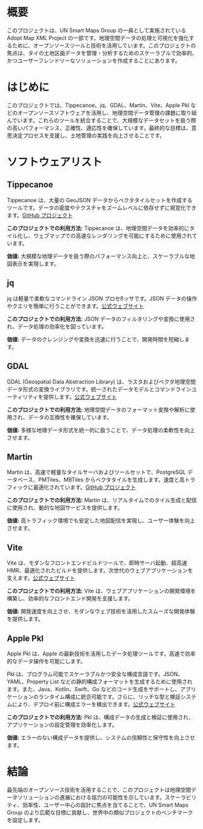 # 概要
このプロジェクトは、UN Smart Maps Group の一員として実施されている Adopt Map XML Project の一部です。地理空間データの処理と可視化を強化するために、オープンソースツールと技術を活用しています。このプロジェクトの焦点は、タイの土地区画データを管理・分析するためのスケーラブルで効率的、かつユーザーフレンドリーなソリューションを作成することにあります。

# はじめに
このプロジェクトでは、Tippecanoe、jq、GDAL、Martin、Vite、Apple Pkl などのオープンソースソフトウェアを活用し、地理空間データ管理の課題に取り組んでいます。これらのツールを統合することで、大規模なデータセットを扱う際の高いパフォーマンス、正確性、適応性を確保しています。最終的な目標は、意思決定プロセスを支援し、土地管理の実践を向上させることです。

# ソフトウェアリスト

## Tippecanoe
Tippecanoe は、大量の GeoJSON データからベクタタイルセットを作成するツールです。データの密度やテクスチャをズームレベルに依存せずに視覚化できます。[GitHub プロジェクト](https://github.com/mapbox/tippecanoe)

**このプロジェクトでの利用方法:**
Tippecanoe は、地理空間データを効率的にタイル化し、ウェブマップでの高速なレンダリングを可能にするために使用されています。

**価値:**
大規模な地理データを扱う際のパフォーマンス向上と、スケーラブルな地図表示を実現します。

## jq
jq は軽量で柔軟なコマンドライン JSON プロセßッサです。JSON データの操作やクエリを簡単に行うことができます。[公式ウェブサイト](https://jqlang.org/)

**このプロジェクトでの利用方法:**
JSON データのフィルタリングや変換に使用され、データ処理の効率化を図っています。

**価値:**
データのクレンジングや変換を迅速に行うことで、開発時間を短縮します。

## GDAL
GDAL (Geospatial Data Abstraction Library) は、ラスタおよびベクタ地理空間データ形式の変換ライブラリです。統一されたデータモデルとコマンドラインユーティリティを提供します。[公式ウェブサイト](https://gdal.org/)

**このプロジェクトでの利用方法:**
地理空間データのフォーマット変換や解析に使用され、データの互換性を確保しています。

**価値:**
多様な地理データ形式を統一的に扱うことで、データ処理の柔軟性を向上させます。

## Martin
Martin は、高速で軽量なタイルサーバおよびツールセットで、PostgreSQL データベース、PMTiles、MBTiles からベクタタイルを生成します。速度と高トラフィックに最適化されています。[GitHub プロジェクト](https://github.com/maplibre/martin)

**このプロジェクトでの利用方法:**
Martin は、リアルタイムでのタイル生成と配信に使用され、動的な地図サービスを提供します。

**価値:**
高トラフィック環境でも安定した地図配信を実現し、ユーザー体験を向上させます。

## Vite
Vite は、モダンなフロントエンドビルドツールで、即時サーバ起動、超高速 HMR、最適化されたビルドを提供します。次世代のウェブアプリケーションを支えます。[公式ウェブサイト](https://vitejs.dev/)

**このプロジェクトでの利用方法:**
Vite は、ウェブアプリケーションの開発環境を構築し、効率的なフロントエンド開発を支援します。

**価値:**
開発速度を向上させ、モダンなウェブ技術を活用したスムーズな開発体験を提供します。

## Apple Pkl
Apple Pkl は、Apple の最新技術を活用したデータ処理ツールです。高速で効率的なデータ操作を可能にします。

Pkl は、プログラム可能でスケーラブルかつ安全な構成言語です。JSON、YAML、Property List などの静的構成フォーマットを生成するために使用されます。また、Java、Kotlin、Swift、Go などのコード生成をサポートし、アプリケーションのランタイム構成に統合可能です。さらに、リッチな型と検証システムにより、デプロイ前に構成エラーを検出できます。[公式ウェブサイト](https://pkl-lang.org/)

**このプロジェクトでの利用方法:**
Pkl は、構成データの生成と検証に使用され、アプリケーションの設定管理を効率化します。

**価値:**
エラーのない構成データを提供し、システムの信頼性と保守性を向上させます。

# 結論
最先端のオープンソース技術を活用することで、このプロジェクトは地理空間データソリューションの進展における協力の可能性を示しています。スケーラビリティ、効率性、ユーザー中心の設計に焦点を当てることで、UN Smart Maps Group のより広範な目標に貢献し、世界中の類似プロジェクトのベンチマークを設定します。

